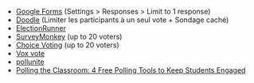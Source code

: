 - [Google Forms](https://docs.google.com/forms/) (Settings > Responses > Limit to 1 response)
- [Doodle](https://doodle.com/fr/) (Limiter les participants à un seul vote + Sondage caché)
- [ElectionRunner](https://electionrunner.com)
- [SurveyMonkey](https://fr.surveymonkey.com/) (up to 20 voters)
- [Choice Voting](https://www.choicevoting.co.uk) (up to 20 voters)
- [Vox vote](https://www.voxvote.com)
- [pollunite](https://pollunit.com/en)
- [Polling the Classroom: 4 Free Polling Tools to Keep Students Engaged](https://oedb.org/ilibrarian/polling-classroom-4-free-polling-tools-keep-students-engaged/)